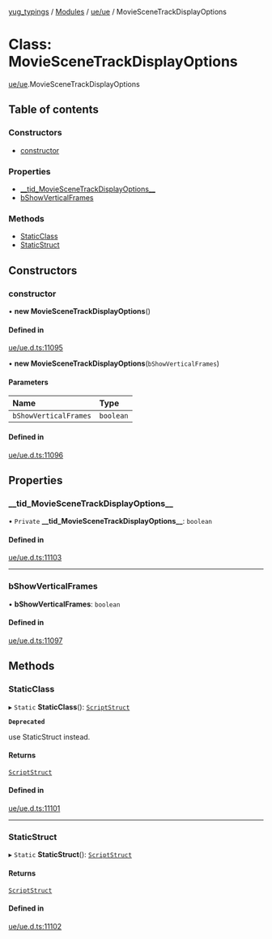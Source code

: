 [yug_typings](../README.md) / [Modules](../modules.md) / [ue/ue](../modules/ue_ue.md) / MovieSceneTrackDisplayOptions

# Class: MovieSceneTrackDisplayOptions

[ue/ue](../modules/ue_ue.md).MovieSceneTrackDisplayOptions

## Table of contents

### Constructors

- [constructor](ue_ue.MovieSceneTrackDisplayOptions.md#constructor)

### Properties

- [\_\_tid\_MovieSceneTrackDisplayOptions\_\_](ue_ue.MovieSceneTrackDisplayOptions.md#__tid_moviescenetrackdisplayoptions__)
- [bShowVerticalFrames](ue_ue.MovieSceneTrackDisplayOptions.md#bshowverticalframes)

### Methods

- [StaticClass](ue_ue.MovieSceneTrackDisplayOptions.md#staticclass)
- [StaticStruct](ue_ue.MovieSceneTrackDisplayOptions.md#staticstruct)

## Constructors

### constructor

• **new MovieSceneTrackDisplayOptions**()

#### Defined in

[ue/ue.d.ts:11095](https://github.com/YugMetaverse/yug_typings/blob/25cad34/ue/ue.d.ts#L11095)

• **new MovieSceneTrackDisplayOptions**(`bShowVerticalFrames`)

#### Parameters

| Name | Type |
| :------ | :------ |
| `bShowVerticalFrames` | `boolean` |

#### Defined in

[ue/ue.d.ts:11096](https://github.com/YugMetaverse/yug_typings/blob/25cad34/ue/ue.d.ts#L11096)

## Properties

### \_\_tid\_MovieSceneTrackDisplayOptions\_\_

• `Private` **\_\_tid\_MovieSceneTrackDisplayOptions\_\_**: `boolean`

#### Defined in

[ue/ue.d.ts:11103](https://github.com/YugMetaverse/yug_typings/blob/25cad34/ue/ue.d.ts#L11103)

___

### bShowVerticalFrames

• **bShowVerticalFrames**: `boolean`

#### Defined in

[ue/ue.d.ts:11097](https://github.com/YugMetaverse/yug_typings/blob/25cad34/ue/ue.d.ts#L11097)

## Methods

### StaticClass

▸ `Static` **StaticClass**(): [`ScriptStruct`](ue_ue.ScriptStruct.md)

**`Deprecated`**

use StaticStruct instead.

#### Returns

[`ScriptStruct`](ue_ue.ScriptStruct.md)

#### Defined in

[ue/ue.d.ts:11101](https://github.com/YugMetaverse/yug_typings/blob/25cad34/ue/ue.d.ts#L11101)

___

### StaticStruct

▸ `Static` **StaticStruct**(): [`ScriptStruct`](ue_ue.ScriptStruct.md)

#### Returns

[`ScriptStruct`](ue_ue.ScriptStruct.md)

#### Defined in

[ue/ue.d.ts:11102](https://github.com/YugMetaverse/yug_typings/blob/25cad34/ue/ue.d.ts#L11102)
